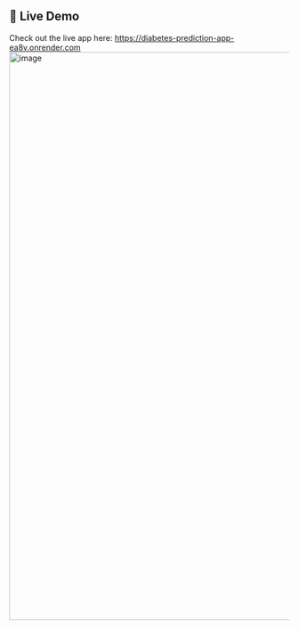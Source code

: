 ## 🚀 Live Demo  
Check out the live app here: https://diabetes-prediction-app-ea8v.onrender.com
<img width="1920" height="1020" alt="image" src="https://github.com/user-attachments/assets/dc876769-e93d-4c7d-a633-96d36db0c66d" />
